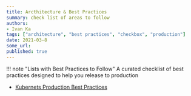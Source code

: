 ```yaml
---
title: Arcthitecture & Best Practices
summary: check list of areas to follow
authors:
- Ivan Ka
tags: ["architecture", "best practices", "checkbox", "production"]
date: 2021-03-8
some_url:
published: true
---
```


!!! note "Lists with Best Practices to Follow"
    A curated checklist of best practices designed to help you release to production

- [Kubernets Production Best Practices](https://learnk8s.io/production-best-practices)
